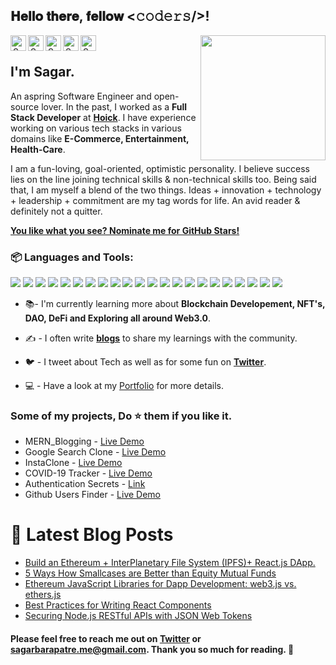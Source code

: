<h2> 𝐇𝐞𝐥𝐥𝐨 𝐭𝐡𝐞𝐫𝐞, 𝐟𝐞𝐥𝐥𝐨𝐰 <𝚌𝚘𝚍𝚎𝚛𝚜/>! </h2>
<!-- <img src="https://raw.githubusercontent.com/ABSphreak/ABSphreak/master/gifs/Hi.gif" width="10px"> -->
<img align='right' src='https://user-images.githubusercontent.com/5713670/87202985-820dcb80-c2b6-11ea-9f56-7ec461c497c3.gif' width='200"'>

<p align="center">
    <a href="https://www.linkedin.com/in/sagarbarapatre02/">
  <img align="left" alt="Sagar Barapatre | Twitter" width="25px" src="https://cdn.jsdelivr.net/npm/simple-icons@v3/icons/linkedin.svg" />
</a>
<a href="https://twitter.com/sagar_sb_">
  <img align="left" alt="Sagar Barapatre | Twitter" width="25px" src="https://cdn.jsdelivr.net/npm/simple-icons@v3/icons/twitter.svg" />
</a>
<a href="https://stackoverflow.com/users/13044870/sagar-barapatre">
  <img align="left" alt="Sagar Barapatre" width="25px" src="https://cdn.jsdelivr.net/npm/simple-icons@v3/icons/stackoverflow.svg" />
</a>
    
    
<p align="center">
    <a href="https://sagarbarapatre.medium.com">
  <img align="left" alt="Sagar Barapatre | Medium" width="25px" src="https://cdn.jsdelivr.net/npm/simple-icons@v3/icons/medium.svg" />
</a>
    
<a href="https://open.spotify.com/user/31i5mosmil3pn56b3bdhgj547z6y?si=99ebab7ce14147ed">
  <img align="left" alt="Sagar Barapatre" width="25px" src="https://cdn.jsdelivr.net/npm/simple-icons@v3/icons/spotify.svg" />
</a>
    </p>
    
 <br>
<!--   <br> -->
 
## I'm Sagar. 
  
An aspring Software Engineer and open-source lover. In the past, I worked as a **Full Stack Developer** at **[Hoick](https://hoick.co.in)**.
I have experience working on various tech stacks in various domains like **E-Commerce, Entertainment, Health-Care**.

I am a fun-loving, goal-oriented, optimistic personality. I believe success lies on the line joining technical skills & non-technical skills too. Being said that, I am myself a blend of the two things. Ideas + innovation + technology + leadership + commitment are my tag words for life. An avid reader & definitely not a quitter.


[**You like what you see? Nominate me for GitHub Stars!**](https://stars.github.com/nominate/)

### 📦 Languages and Tools: 


<img src="https://img.shields.io/badge/JavaScript-F7DF1E?style=for-the-badge&logo=javascript&logoColor=black" /> <img src="https://img.shields.io/badge/Node.js-339933?style=for-the-badge&logo=nodedotjs&logoColor=white" /> <img src="https://img.shields.io/badge/Express.js-000000?style=for-the-badge&logo=express&logoColor=white" /> <img src="https://img.shields.io/badge/MongoDB-4EA94B?style=for-the-badge&logo=mongodb&logoColor=white" /> <img src="https://img.shields.io/badge/React-20232A?style=for-the-badge&logo=react&logoColor=61DAFB" /> <img src="https://img.shields.io/badge/HTML5-E34F26?style=for-the-badge&logo=html5&logoColor=white" /> <img src="https://img.shields.io/badge/CSS3-1572B6?style=for-the-badge&logo=css3&logoColor=white" /> <img src="https://img.shields.io/badge/Bootstrap-563D7C?style=for-the-badge&logo=bootstrap&logoColor=white" /> <img src="https://img.shields.io/badge/Redux-593D88?style=for-the-badge&logo=redux&logoColor=white" /> <img src="https://img.shields.io/badge/jQuery-0769AD?style=for-the-badge&logo=jquery&logoColor=white" /> <img src="https://img.shields.io/badge/GitHub-100000?style=for-the-badge&logo=github&logoColor=white" /> <img src="https://img.shields.io/badge/Git-F05032?style=for-the-badge&logo=git&logoColor=white" /> <img src="https://img.shields.io/badge/Postman-FF6C37?style=for-the-badge&logo=Postman&logoColor=white" /> <img src="https://img.shields.io/badge/dev.to-0A0A0A?style=for-the-badge&logo=devdotto&logoColor=white" /> <img src="https://img.shields.io/badge/C-00599C?style=for-the-badge&logo=c&logoColor=white" /> <img src="https://img.shields.io/badge/C%2B%2B-00599C?style=for-the-badge&logo=c%2B%2B&logoColor=white" /> <img src="https://img.shields.io/badge/npm-CB3837?style=for-the-badge&logo=npm&logoColor=white" /> <img src="https://img.shields.io/badge/React_Router-CA4245?style=for-the-badge&logo=react-router&logoColor=white" /> <img src="https://img.shields.io/badge/Heroku-430098?style=for-the-badge&logo=heroku&logoColor=white" /> 
<img src="https://img.shields.io/badge/web3.js-F16822?style=for-the-badge&logo=web3.js&logoColor=white"> <img src="https://img.shields.io/badge/Ethereum-3C3C3D?style=for-the-badge&logo=Ethereum&logoColor=white"> <img src="https://img.shields.io/badge/Solidity-e6e6e6?style=for-the-badge&logo=solidity&logoColor=black">


- 📚- I'm currently learning more about **Blockchain Developement, NFT's, DAO, DeFi and Exploring all around Web3.0**.

- :writing_hand: - I often write **[blogs](https://sagarbarapatre.medium.com)** to share my learnings with the community.

- :bird: - I tweet about Tech as well as for some fun on **[Twitter](https://twitter.com/sagar_sb_)**.

- :computer: - Have a look at my [Portfolio](https://sagarbarapatre.vercel.app) for more details.


### Some of my projects, Do ⭐️ them if you like it.

- MERN_Blogging - [Live Demo](https://mern-crud-assignment.herokuapp.com/)
- Google Search Clone - [Live Demo](https://search-engine-cb6e7.web.app/)
- InstaClone - [Live Demo](https://mern-instagram-assignment.herokuapp.com/)
- COVID-19 Tracker - [Live Demo](https://covid-19tracker-react.netlify.app/)
- Authentication Secrets - [Link](https://github.com/sagar-barapatre/Authentication-Secrets)
- Github Users Finder - [Live Demo](https://sagar-barapatre.github.io/Github-Users-Finder/)

# 📩 Latest Blog Posts
<!-- BLOG-POST-LIST:START -->
- [Build an Ethereum + InterPlanetary File System &lpar;IPFS&rpar;+ React.js DApp.](https://sagarbarapatre.medium.com/build-an-ethereum-interplanetary-file-system-ipfs-react-js-dapp-7bb52b7bf1ee?source=rss-f8cadd77f448------2)
- [5 Ways How Smallcases are Better than Equity Mutual Funds](https://sagarbarapatre.medium.com/5-ways-how-smallcases-are-better-than-equity-mutual-funds-ec6a523643ad?source=rss-f8cadd77f448------2)
- [Ethereum JavaScript Libraries for Dapp Development: web3.js vs. ethers.js](https://sagarbarapatre.medium.com/ethereum-javascript-libraries-for-dapp-development-web3-js-vs-ethers-js-fd7201abcee?source=rss-f8cadd77f448------2)
- [Best Practices for Writing React Components](https://sagarbarapatre.medium.com/best-practices-for-writing-react-components-555a34ae5c9e?source=rss-f8cadd77f448------2)
- [Securing Node.js RESTful APIs with JSON Web Tokens](https://sagarbarapatre.medium.com/securing-node-js-restful-apis-with-json-web-tokens-77a30d3a838c?source=rss-f8cadd77f448------2)
<!-- BLOG-POST-LIST:END -->



#### Please feel free to reach me out on **[Twitter](https://twitter.com/sagar_sb_)** or **[sagarbarapatre.me@gmail.com](mailto:sagarbarapatre.me@gmail.com)**. Thank you so much for reading. 💛
